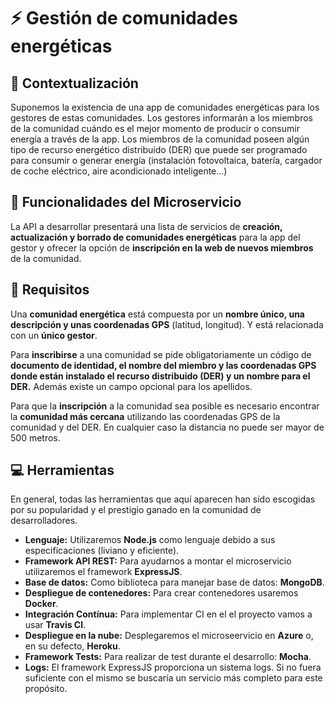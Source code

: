 # :zap: Gestión de comunidades energéticas

## :page_facing_up: Contextualización
Suponemos la existencia de una app de comunidades energéticas para los gestores de estas comunidades. Los gestores informarán a los miembros de la comunidad cuándo es el mejor momento de producir o consumir energía a través de la app. Los miembros de la comunidad poseen algún tipo de recurso energético distribuido (DER) que puede ser programado para consumir o generar energía (instalación fotovoltaica, batería, cargador de coche eléctrico, aire acondicionado inteligente...)

## :pencil: Funcionalidades del Microservicio
La API a desarrollar presentará una lista de servicios de **creación, actualización y borrado de comunidades energéticas** para la app del gestor y ofrecer la opción de **inscripción en la web de nuevos miembros** de la comunidad.

## :notebook_with_decorative_cover: Requisitos
Una **comunidad energética** está compuesta por un **nombre único, una descripción y unas coordenadas GPS** (latitud, longitud). Y está relacionada con un **único gestor**.

Para **inscribirse** a una comunidad se pide obligatoriamente un código de **documento de identidad, el nombre del miembro y las coordenadas GPS donde están instalado el recurso distribuido (DER) y un nombre para el DER.** Además existe un campo opcional para los apellidos.

Para que la **inscripción** a la comunidad sea posible es necesario encontrar la **comunidad más cercana** utilizando las coordenadas GPS de la comunidad y del DER. En cualquier caso la distancia no puede ser mayor de 500 metros.

## :computer: Herramientas

En general, todas las herramientas que aquí aparecen han sido escogidas por su popularidad y el prestigio ganado en la comunidad de desarrolladores.

- **Lenguaje:** Utilizaremos **Node.js** como lenguaje debido a sus especificaciones (liviano y eficiente).
- **Framework API REST:** Para ayudarnos a montar el microservicio utilizaremos el framework **ExpressJS**.
- **Base de datos:** Como biblioteca para manejar base de datos: **MongoDB**.
- **Despliegue de contenedores:** Para crear contenedores usaremos **Docker**.
- **Integración Contínua:** Para implementar CI en el el proyecto vamos a usar **Travis CI**.
- **Despliegue en la nube:** Desplegaremos el microseervicio en **Azure** o, en su defecto, **Heroku**.
- **Framework Tests:** Para realizar de test durante el desarrollo: **Mocha**.
- **Logs:** El framework ExpressJS proporciona un sistema logs. Si no fuera suficiente con el mismo se buscaría un servicio más completo para este propósito.